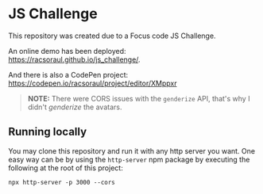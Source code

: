 # JS Challenge

This repository was created due to a Focus code JS Challenge.

An online demo has been deployed: https://racsoraul.github.io/js_challenge/.

And there is also a CodePen project: https://codepen.io/racsoraul/project/editor/XMppxr

> **NOTE:** There were CORS issues with the `genderize` API, that's why I didn't *genderize* the avatars.

## Running locally
You may clone this repository and run it with any http server you want. One easy way can be by using the `http-server` npm package by executing the following at the root of this project:

```
npx http-server -p 3000 --cors
```


